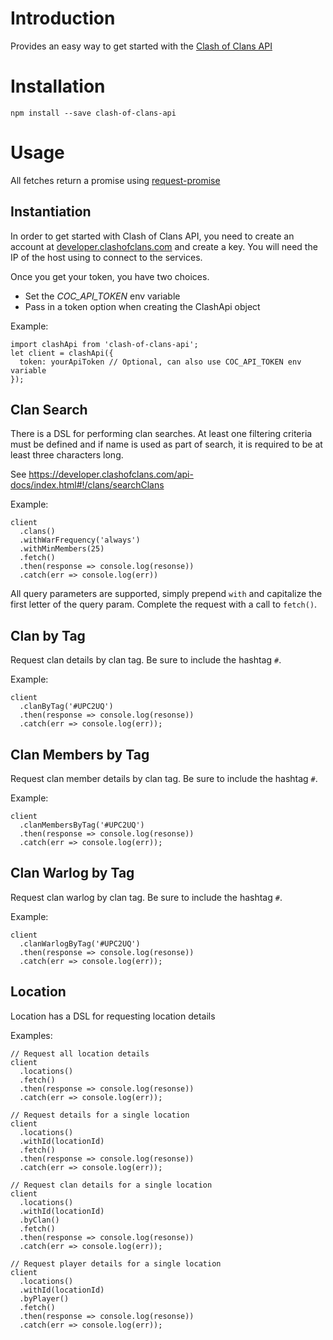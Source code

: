 # Introduction

Provides an easy way to get started with the [Clash of Clans API](https://developer.clashofclans.com)

# Installation

`npm install --save clash-of-clans-api`

# Usage

All fetches return a promise using [request-promise](https://www.npmjs.com/package/request-promise)

## Instantiation

In order to get started with Clash of Clans API, you need to create an account at [developer.clashofclans.com](https://developer.clashofclans.com) and create a key.  You will need the IP of the host using to connect to the services.

Once you get your token, you have two choices.
 - Set the *COC_API_TOKEN* env variable
 - Pass in a token option when creating the ClashApi object

Example:

```
import clashApi from 'clash-of-clans-api';
let client = clashApi({
  token: yourApiToken // Optional, can also use COC_API_TOKEN env variable
});
```

## Clan Search

There is a DSL for performing clan searches.  At least one filtering criteria must be defined and if name is used as part of search, it is required to be at least three characters long.

See https://developer.clashofclans.com/api-docs/index.html#!/clans/searchClans

Example:
```
client
  .clans()
  .withWarFrequency('always')
  .withMinMembers(25)
  .fetch()
  .then(response => console.log(resonse))
  .catch(err => console.log(err))
```

All query parameters are supported, simply prepend `with` and capitalize the first letter of the query param.  Complete the request with a call to `fetch()`.

## Clan by Tag

Request clan details by clan tag.  Be sure to include the hashtag `#`.

Example:
```
client
  .clanByTag('#UPC2UQ')
  .then(response => console.log(resonse))
  .catch(err => console.log(err));
```

## Clan Members by Tag

Request clan member details by clan tag.  Be sure to include the hashtag `#`.

Example:
```
client
  .clanMembersByTag('#UPC2UQ')
  .then(response => console.log(resonse))
  .catch(err => console.log(err));
```

## Clan Warlog by Tag

Request clan warlog by clan tag.  Be sure to include the hashtag `#`.

Example:
```
client
  .clanWarlogByTag('#UPC2UQ')
  .then(response => console.log(resonse))
  .catch(err => console.log(err));
```

## Location

Location has a DSL for requesting location details

Examples:

```
// Request all location details
client
  .locations()
  .fetch()
  .then(response => console.log(resonse))
  .catch(err => console.log(err));

// Request details for a single location
client
  .locations()
  .withId(locationId)
  .fetch()
  .then(response => console.log(resonse))
  .catch(err => console.log(err));

// Request clan details for a single location
client
  .locations()
  .withId(locationId)
  .byClan()
  .fetch()
  .then(response => console.log(resonse))
  .catch(err => console.log(err));

// Request player details for a single location
client
  .locations()
  .withId(locationId)
  .byPlayer()
  .fetch()
  .then(response => console.log(resonse))
  .catch(err => console.log(err));
```